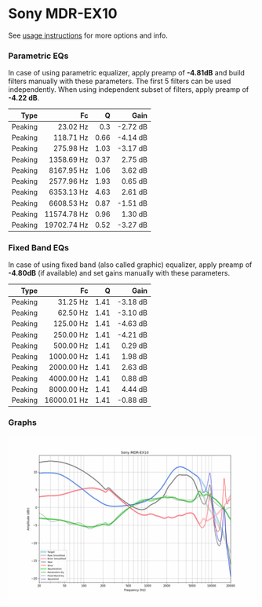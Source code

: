 # Sony MDR-EX10
See [usage instructions](https://github.com/jaakkopasanen/AutoEq#usage) for more options and info.

### Parametric EQs
In case of using parametric equalizer, apply preamp of **-4.81dB** and build filters manually
with these parameters. The first 5 filters can be used independently.
When using independent subset of filters, apply preamp of **-4.22 dB**.

| Type    | Fc          |    Q | Gain     |
|--------:|------------:|-----:|---------:|
| Peaking | 23.02 Hz    | 0.3  | -2.72 dB |
| Peaking | 118.71 Hz   | 0.66 | -4.14 dB |
| Peaking | 275.98 Hz   | 1.03 | -3.17 dB |
| Peaking | 1358.69 Hz  | 0.37 | 2.75 dB  |
| Peaking | 8167.95 Hz  | 1.06 | 3.62 dB  |
| Peaking | 2577.96 Hz  | 1.93 | 0.65 dB  |
| Peaking | 6353.13 Hz  | 4.63 | 2.61 dB  |
| Peaking | 6608.53 Hz  | 0.87 | -1.51 dB |
| Peaking | 11574.78 Hz | 0.96 | 1.30 dB  |
| Peaking | 19702.74 Hz | 0.52 | -3.27 dB |

### Fixed Band EQs
In case of using fixed band (also called graphic) equalizer, apply preamp of **-4.80dB**
(if available) and set gains manually with these parameters.

| Type    | Fc          |    Q | Gain     |
|--------:|------------:|-----:|---------:|
| Peaking | 31.25 Hz    | 1.41 | -3.18 dB |
| Peaking | 62.50 Hz    | 1.41 | -3.10 dB |
| Peaking | 125.00 Hz   | 1.41 | -4.63 dB |
| Peaking | 250.00 Hz   | 1.41 | -4.21 dB |
| Peaking | 500.00 Hz   | 1.41 | 0.29 dB  |
| Peaking | 1000.00 Hz  | 1.41 | 1.98 dB  |
| Peaking | 2000.00 Hz  | 1.41 | 2.63 dB  |
| Peaking | 4000.00 Hz  | 1.41 | 0.88 dB  |
| Peaking | 8000.00 Hz  | 1.41 | 4.44 dB  |
| Peaking | 16000.01 Hz | 1.41 | -0.88 dB |

### Graphs
![](./Sony%20MDR-EX10.png)